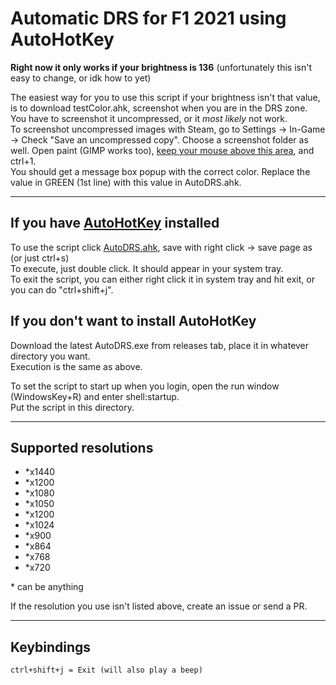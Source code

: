# Automatic DRS for F1 2021 using AutoHotKey

__Right now it only works if your brightness is 136__ (unfortunately this isn't easy to change, or idk how to yet)  

The easiest way for you to use this script if your brightness isn't that value, is to download testColor.ahk, screenshot when you are in the DRS zone. You have to screenshot it uncompressed, or it _most likely_ not work.  
To screenshot uncompressed images with Steam, go to Settings -> In-Game -> Check "Save an uncompressed copy". Choose a screenshot folder as well. Open paint (GIMP works too), [keep your mouse above this area](https://cdn.discordapp.com/attachments/531792242973868042/873862383934779472/2021-08-08_10_00_36-Window.png), and ctrl+1.  
You should get a message box popup with the correct color. Replace the value in GREEN (1st line) with this value in AutoDRS.ahk.

---

## If you have [AutoHotKey](https://www.autohotkey.com/) installed

To use the script click [AutoDRS.ahk](https://raw.githubusercontent.com/SileNce5k/Auto_DRS_F1_2021/master/AutoDRS.ahk), save with right click -> save page as (or just ctrl+s)  
To execute, just double click. It should appear in your system tray.  
To exit the script, you can either right click it in system tray and hit exit, or you can do "ctrl+shift+j".

## If you don't want to install AutoHotKey

Download the latest AutoDRS.exe from releases tab, place it in whatever directory you want.  
Execution is the same as above.

To set the script to start up when you login, open the run window (WindowsKey+R) and enter shell:startup.  
Put the script in this directory.

---

## Supported resolutions

* *x1440
* *x1200
* *x1080
* *x1050
* *x1200
* *x1024
* *x900
* *x864
* *x768
* *x720

\* can be anything  

If the resolution you use isn't listed above, create an issue or send a PR.

---

## Keybindings

```text
ctrl+shift+j = Exit (will also play a beep) 
```

